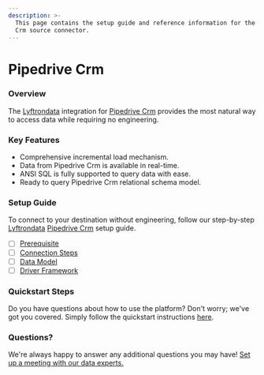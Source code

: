 ```yaml
---
description: >-
  This page contains the setup guide and reference information for the Pipedrive
  Crm source connector.
---
```


# Pipedrive Crm

### Overview

The [Lyftrondata](https://www.lyftrondata.com/) integration for [Pipedrive Crm](https://www.lyftrondata.com/integration/sales-analytics/pipedrive/) provides the most natural way to access data while requiring no engineering.

### Key Features

* Comprehensive incremental load mechanism.
* Data from Pipedrive Crm is available in real-time.
* ANSI SQL is fully supported to query data with ease.
* Ready to query Pipedrive Crm relational schema model.

### Setup Guide

To connect to your destination without engineering, follow our step-by-step [Lyftrondata](https://www.lyftrondata.com/) [Pipedrive Crm](https://www.lyftrondata.com/integration/sales-analytics/pipedrive/) setup guide.

* [ ] [Prerequisite](prerequisite.md)
* [ ] [Connection Steps](connection-steps.md)
* [ ] [Data Model](data-model/erd.md)
* [ ] [Driver Framework](driver-framework/)

### Quickstart Steps

Do you have questions about how to use the platform? Don't worry; we've got you covered. Simply follow the quickstart instructions [here](../../).

### Questions? <a href="#questions" id="questions"></a>

We're always happy to answer any additional questions you may have! [Set up a meeting with our data experts.](https://www.lyftrondata.com/book-a-meeting/)
